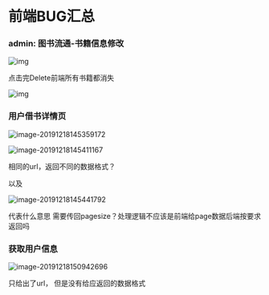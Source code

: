 # 前端BUG汇总

### admin: 图书流通-书籍信息修改

 ![img](file:///C:\Users\71959\AppData\Roaming\Tencent\Users\719591339\TIM\WinTemp\RichOle\]UG{A4H$9AR]72C]N@1}M7I.png)

点击完Delete前端所有书籍都消失

![img](file:///C:\Users\71959\AppData\Roaming\Tencent\Users\719591339\TIM\WinTemp\RichOle\66PT[RAY~}FSZ939VCR6HT1.png) 

### 用户借书详情页

![image-20191218145359172](C:\Users\71959\AppData\Roaming\Typora\typora-user-images\image-20191218145359172.png)

![image-20191218145411167](C:\Users\71959\AppData\Roaming\Typora\typora-user-images\image-20191218145411167.png)

相同的url，返回不同的数据格式？

以及

![image-20191218145441792](C:\Users\71959\AppData\Roaming\Typora\typora-user-images\image-20191218145441792.png)

代表什么意思 需要传回pagesize？处理逻辑不应该是前端给page数据后端按要求返回吗

### 获取用户信息

![image-20191218150942696](C:\Users\71959\AppData\Roaming\Typora\typora-user-images\image-20191218150942696.png)

只给出了url， 但是没有给应返回的数据格式

